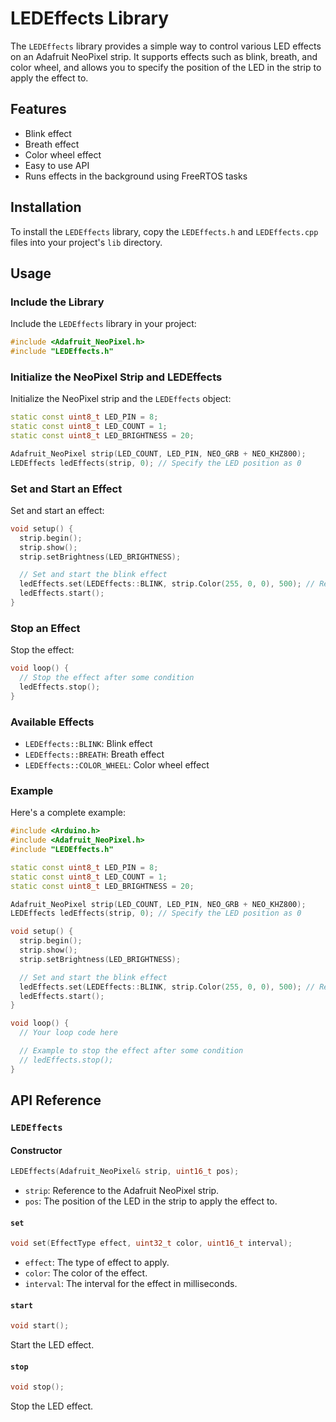# LEDEffects Library

The `LEDEffects` library provides a simple way to control various LED effects on an Adafruit NeoPixel strip. It supports effects such as blink, breath, and color wheel, and allows you to specify the position of the LED in the strip to apply the effect to.

## Features

- Blink effect
- Breath effect
- Color wheel effect
- Easy to use API
- Runs effects in the background using FreeRTOS tasks

## Installation

To install the `LEDEffects` library, copy the `LEDEffects.h` and `LEDEffects.cpp` files into your project's `lib` directory.

## Usage

### Include the Library

Include the `LEDEffects` library in your project:

```cpp
#include <Adafruit_NeoPixel.h>
#include "LEDEffects.h"
```

### Initialize the NeoPixel Strip and LEDEffects

Initialize the NeoPixel strip and the `LEDEffects` object:

```cpp
static const uint8_t LED_PIN = 8;
static const uint8_t LED_COUNT = 1;
static const uint8_t LED_BRIGHTNESS = 20;

Adafruit_NeoPixel strip(LED_COUNT, LED_PIN, NEO_GRB + NEO_KHZ800);
LEDEffects ledEffects(strip, 0); // Specify the LED position as 0
```

### Set and Start an Effect

Set and start an effect:

```cpp
void setup() {
  strip.begin();
  strip.show();
  strip.setBrightness(LED_BRIGHTNESS);

  // Set and start the blink effect
  ledEffects.set(LEDEffects::BLINK, strip.Color(255, 0, 0), 500); // Red color, 500ms interval
  ledEffects.start();
}
```

### Stop an Effect

Stop the effect:

```cpp
void loop() {
  // Stop the effect after some condition
  ledEffects.stop();
}
```

### Available Effects

- `LEDEffects::BLINK`: Blink effect
- `LEDEffects::BREATH`: Breath effect
- `LEDEffects::COLOR_WHEEL`: Color wheel effect

### Example

Here's a complete example:

```cpp
#include <Arduino.h>
#include <Adafruit_NeoPixel.h>
#include "LEDEffects.h"

static const uint8_t LED_PIN = 8;
static const uint8_t LED_COUNT = 1;
static const uint8_t LED_BRIGHTNESS = 20;

Adafruit_NeoPixel strip(LED_COUNT, LED_PIN, NEO_GRB + NEO_KHZ800);
LEDEffects ledEffects(strip, 0); // Specify the LED position as 0

void setup() {
  strip.begin();
  strip.show();
  strip.setBrightness(LED_BRIGHTNESS);

  // Set and start the blink effect
  ledEffects.set(LEDEffects::BLINK, strip.Color(255, 0, 0), 500); // Red color, 500ms interval
  ledEffects.start();
}

void loop() {
  // Your loop code here

  // Example to stop the effect after some condition
  // ledEffects.stop();
}
```

## API Reference

### `LEDEffects`

#### Constructor

```cpp
LEDEffects(Adafruit_NeoPixel& strip, uint16_t pos);
```

- `strip`: Reference to the Adafruit NeoPixel strip.
- `pos`: The position of the LED in the strip to apply the effect to.

#### `set`

```cpp
void set(EffectType effect, uint32_t color, uint16_t interval);
```

- `effect`: The type of effect to apply.
- `color`: The color of the effect.
- `interval`: The interval for the effect in milliseconds.

#### `start`

```cpp
void start();
```

Start the LED effect.

#### `stop`

```cpp
void stop();
```

Stop the LED effect.
